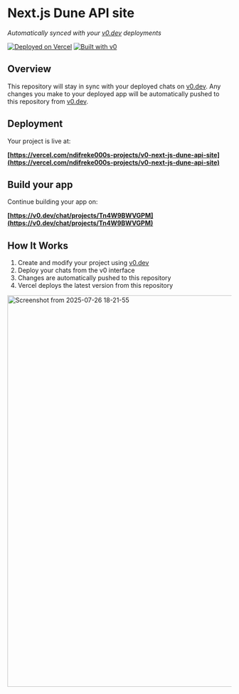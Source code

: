 # Next.js Dune API site

*Automatically synced with your [v0.dev](https://v0.dev) deployments*

[![Deployed on Vercel](https://img.shields.io/badge/Deployed%20on-Vercel-black?style=for-the-badge&logo=vercel)](https://vercel.com/ndifreke000s-projects/v0-next-js-dune-api-site)
[![Built with v0](https://img.shields.io/badge/Built%20with-v0.dev-black?style=for-the-badge)](https://v0.dev/chat/projects/Tn4W9BWVGPM)

## Overview

This repository will stay in sync with your deployed chats on [v0.dev](https://v0.dev).
Any changes you make to your deployed app will be automatically pushed to this repository from [v0.dev](https://v0.dev).

## Deployment

Your project is live at:

**[https://vercel.com/ndifreke000s-projects/v0-next-js-dune-api-site](https://vercel.com/ndifreke000s-projects/v0-next-js-dune-api-site)**

## Build your app

Continue building your app on:

**[https://v0.dev/chat/projects/Tn4W9BWVGPM](https://v0.dev/chat/projects/Tn4W9BWVGPM)**

## How It Works

1. Create and modify your project using [v0.dev](https://v0.dev)
2. Deploy your chats from the v0 interface
3. Changes are automatically pushed to this repository
4. Vercel deploys the latest version from this repository


<img width="1913" height="879" alt="Screenshot from 2025-07-26 18-21-55" src="https://github.com/user-attachments/assets/e0f60d67-69de-4732-83fb-160b47ed2879" />
